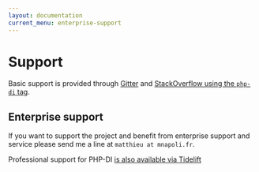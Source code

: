 ```yaml
---
layout: documentation
current_menu: enterprise-support
---
```


# Support

Basic support is provided through [Gitter](https://gitter.im/PHP-DI/PHP-DI) and [StackOverflow using the `php-di` tag](https://stackoverflow.com/questions/tagged/php-di).

## Enterprise support

If you want to support the project and benefit from enterprise support and service please send me a line at `matthieu at mnapoli.fr`.

Professional support for PHP-DI [is also available via Tidelift](https://tidelift.com/subscription/pkg/packagist-php-di-php-di?utm_source=packagist-php-di-php-di&utm_medium=referral&utm_campaign=readme)
